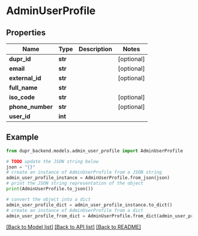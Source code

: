 # AdminUserProfile


## Properties

Name | Type | Description | Notes
------------ | ------------- | ------------- | -------------
**dupr_id** | **str** |  | [optional] 
**email** | **str** |  | [optional] 
**external_id** | **str** |  | [optional] 
**full_name** | **str** |  | 
**iso_code** | **str** |  | [optional] 
**phone_number** | **str** |  | [optional] 
**user_id** | **int** |  | 

## Example

```python
from dupr_backend.models.admin_user_profile import AdminUserProfile

# TODO update the JSON string below
json = "{}"
# create an instance of AdminUserProfile from a JSON string
admin_user_profile_instance = AdminUserProfile.from_json(json)
# print the JSON string representation of the object
print(AdminUserProfile.to_json())

# convert the object into a dict
admin_user_profile_dict = admin_user_profile_instance.to_dict()
# create an instance of AdminUserProfile from a dict
admin_user_profile_from_dict = AdminUserProfile.from_dict(admin_user_profile_dict)
```
[[Back to Model list]](../README.md#documentation-for-models) [[Back to API list]](../README.md#documentation-for-api-endpoints) [[Back to README]](../README.md)


